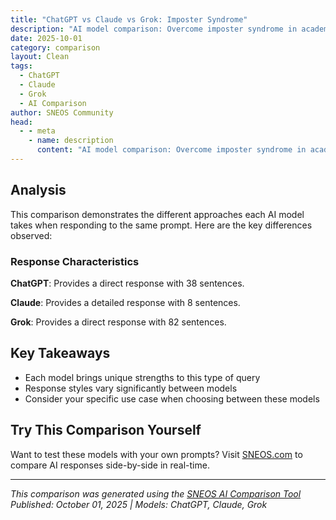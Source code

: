 ```yaml
---
title: "ChatGPT vs Claude vs Grok: Imposter Syndrome"
description: "AI model comparison: Overcome imposter syndrome in academia - recognize worth and build confidence..."
date: 2025-10-01
category: comparison
layout: Clean
tags:
  - ChatGPT
  - Claude
  - Grok
  - AI Comparison
author: SNEOS Community
head:
  - - meta
    - name: description
      content: "AI model comparison: Overcome imposter syndrome in academia - recognize worth and build confidence..."
---
```


<ChatComparison
  title="ChatGPT vs Claude vs Grok: Imposter Syndrome"
  prompt="Overcome imposter syndrome in academia - recognize worth and build confidence"
  :responses='{
    "ChatGPT": "Overcoming imposter syndrome in academia involves a combination of mindset shifts, practical strategies, and seeking support. Here are some effective steps to help you recognize your worth and build confidence:\n\n### 1. Understand What Imposter Syndrome Is\n- Recognize that imposter syndrome is a common experience among academics, including highly successful ones.\n- It involves feelings of self-doubt and the fear of being exposed as a \u0022fraud,\u0022 despite evidence of competence.\n\n### 2. Acknowledge Your Achievements\n- Keep a record of your accomplishments, positive feedback, and milestones.\n- Regularly review this list to remind yourself of your skills and successes.\n- Celebrate small wins as well as big ones.\n\n### 3. Reframe Negative Thoughts\n- Challenge self-critical thoughts by asking for evidence: \u201CIs this really true?\u201D or \u201CWhat would I say to a friend in this situation?\u201D\n- Replace \u201CI don\u2019t belong here\u201D with \u201CI am learning and growing just like everyone else.\u201D\n- Accept that making mistakes and not knowing everything is part of the academic journey.\n\n### 4. Seek Mentorship and Peer Support\n- Build relationships with mentors who can provide guidance and reassurance.\n- Share your feelings with trusted colleagues; you\u2019ll often find they have similar experiences.\n- Join support or writing groups to feel connected and less isolated.\n\n### 5. Focus on Growth and Learning\n- View challenges as opportunities to develop rather than proof of inadequacy.\n- Set realistic goals that emphasize progress rather than perfection.\n- Accept that expertise comes with time and continued effort.\n\n### 6. Practice Self-Compassion\n- Treat yourself with the same kindness you would offer a friend.\n- Acknowledge the difficulty of academic work and give yourself credit for your dedication.\n- Avoid harsh self-judgment when things don\u2019t go perfectly.\n\n### 7. Develop Confidence Through Preparation\n- Prepare thoroughly for presentations, publications, and other academic tasks.\n- Confidence often follows competence\u2014build skills step-by-step.\n- Remember that everyone starts somewhere and expertise grows over time.\n\n### 8. Limit Comparisons\n- Avoid comparing your behind-the-scenes process to others\u2019 polished outputs.\n- Remember that people usually share their successes, not their struggles.\n\n### 9. Seek Professional Help if Needed\n- If imposter syndrome is severely impacting your well-being or performance, consider counseling or therapy.\n- Many institutions offer mental health resources specifically for graduate students and faculty.\n\n---\n\n### Summary\nImposter syndrome is common but can be managed by recognizing your true accomplishments, reframing unhelpful thoughts, seeking support, and focusing on growth. By practicing self-compassion and building skills incrementally, you can develop confidence in your academic abilities.\n\nIf you\u2019d like, I can also suggest some books, articles, or exercises on this topic!",
    "Claude": "# Overcoming Imposter Syndrome in Academia\n\nImposter syndrome is incredibly common in academic settings, where constant evaluation and comparison can make even accomplished scholars feel inadequate. Here\u0027s how to recognize your worth and build lasting confidence:\n\n## Understanding Imposter Syndrome in Academia\n\n**Common academic triggers:**\n- Peer review process\n- Conference presentations\n- Job market competition\n- Comparing yourself to established scholars\n- Feeling behind in your field\n- Publishing rejections\n\n## Strategies to Build Confidence\n\n### 1. **Document Your Achievements**\n- Keep a \u0022success journal\u0022 of accomplishments, big and small\n- Save positive feedback from peers, supervisors, and students\n- Track your progress on projects and goals\n- Celebrate completed milestones, not just final outcomes\n\n### 2. **Reframe Your Perspective**\n- **Instead of:** \u0022I don\u0027t know enough\u0022\n- **Try:** \u0022I\u0027m here to learn and contribute what I can\u0022\n- **Instead of:** \u0022Everyone else is smarter\u0022\n- **Try:** \u0022We all have different strengths and expertise\u0022\n\n### 3. **Normalize the Learning Process**\n- Remember that confusion and not-knowing are part of research\n- View mistakes as data, not failures\n- Recognize that even experts started as beginners\n- Embrace being a \u0022perpetual student\u0022\n\n## Practical Confidence-Building Techniques\n\n### **Academic Environment:**\n- Prepare thoroughly but accept you won\u0027t know everything\n- Ask questions without apologizing\n- Share ideas even when they\u0027re not fully formed\n- Seek mentorship and offer to mentor others\n\n### **Research and Writing:**\n- Start writing before you feel \u0022ready\u0022\n- Share drafts with trusted colleagues\n- Join writing groups or accountability partnerships\n- Remember that first drafts are meant to be imperfect\n\n### **Networking and Presentations:**\n- Practice your elevator pitch\n- Focus on connecting rather than impressing\n- Prepare a few thoughtful questions for conferences\n- Remember that others want you to succeed\n\n## Building Long-Term Resilience\n\n**Develop a support network:**\n- Find academic mentors and peers\n- Join professional organizations\n- Participate in academic communities online\n- Consider therapy or counseling if needed\n\n**Maintain perspective:**\n- Define success on your own terms\n- Remember why you chose academia\n- Balance academic identity with other life roles\n- Practice self-compassion\n\n## When to Seek Additional Help\n\nConsider professional support if imposter syndrome:\n- Significantly impacts your work quality\n- Causes persistent anxiety or depression\n- Prevents you from pursuing opportunities\n- Affects relationships or other life areas\n\nRemember: Your ideas, perspective, and contributions matter. The academic community selected you because you belong there. Trust in your abilities while staying open to growth.\n\nWould you like me to elaborate on any of these strategies or discuss specific academic situations you\u0027re facing?",
    "Grok": "Imposter syndrome, the persistent feeling of being a fraud despite evident success, is incredibly common in academia, where high standards, competition, and constant evaluation can exacerbate self-doubt. Overcoming it involves a combination of recognizing your worth, reframing your mindset, and building confidence through actionable steps. Below are strategies to help you navigate imposter syndrome in an academic setting:\n\n---\n\n### 1. Recognize and Name the Feeling\n- **Understand Imposter Syndrome**: Acknowledge that these feelings are a well-documented psychological phenomenon, not a reflection of your actual abilities. Research shows that up to 70% of people experience imposter syndrome at some point, especially in high-achieving fields like academia.\n- **Label the Thoughts**: When self-doubt creeps in, label it as \u201Cimposter syndrome\u201D rather than accepting it as truth. For example, think, \u201CI\u2019m feeling like a fraud right now, but that doesn\u2019t mean I am one.\u201D\n- **Talk About It**: Share your feelings with trusted colleagues, mentors, or friends. You\u2019ll often find that even the most accomplished academics have felt the same way, which can normalize your experience.\n\n---\n\n### 2. Celebrate and Internalize Your Achievements\n- **Document Your Successes**: Keep a record of your accomplishments\u2014published papers, positive feedback from students or peers, awards, or successful presentations. Refer to this list when self-doubt arises.\n- **Own Your Role in Success**: Instead of attributing achievements to luck or external factors, recognize your hard work, skills, and dedication. For instance, if a paper gets accepted, remind yourself, \u201CI worked hard on this, and my expertise made it happen.\u201D\n- **Accept Praise**: Resist the urge to downplay compliments. Practice saying \u201CThank you\u201D and internalizing positive feedback rather than deflecting it.\n\n---\n\n### 3. Reframe Failure and Perfectionism\n- **View Mistakes as Learning**: In academia, setbacks (like rejected papers or grant applications) are inevitable and part of the process. Reframe them as opportunities to grow rather than evidence of inadequacy.\n- **Challenge Perfectionism**: Recognize that striving for perfection is unrealistic and often counterproductive. Aim for \u201Cgood enough\u201D in certain tasks and prioritize progress over flawlessness.\n- **Compare Fairly (or Don\u2019t Compare at All)**: Avoid measuring yourself against others\u2019 curated highlights (e.g., their CVs or social media). Focus on your own journey and growth. If comparison is unavoidable, compare yourself to your past self to see how far you\u2019ve come.\n\n---\n\n### 4. Build Confidence Through Action\n- **Set Realistic Goals**: Break down large academic tasks (e.g., writing a dissertation or preparing a lecture) into smaller, manageable steps. Completing these builds a sense of competence and momentum.\n- **Develop Skills**: If you feel unprepared in certain areas (like teaching or public speaking), seek training or mentorship. Confidence often comes from competence, and academia offers many resources like workshops or peer feedback.\n- **Mentor or Help Others**: Sharing your knowledge with students or junior colleagues can reinforce your expertise and remind you of your value in the academic community.\n- **Practice Self-Compassion**: Treat yourself with the same kindness and understanding you\u2019d offer a struggling student or friend. Acknowledge that everyone has off days and that you\u2019re doing your best.\n\n---\n\n### 5. Seek Support and Build a Network\n- **Find Mentors and Role Models**: Connect with professors or peers who can provide guidance and perspective. Seeing others\u2019 struggles and successes can humanize the academic experience and show that no one has it all figured out.\n- **Join Communities**: Engage in academic or professional groups where you can discuss challenges and share experiences. These spaces often reveal how common imposter syndrome is, reducing isolation.\n- **Consider Therapy**: If imposter syndrome significantly impacts your mental health, a therapist (especially one familiar with academic pressures) can help you work through underlying beliefs and develop coping strategies.\n\n---\n\n### 6. Shift Your Mindset About Expertise\n- **Accept You Don\u2019t Need to Know Everything**: Even experts in academia are lifelong learners. Not knowing something doesn\u2019t make you a fraud\u2014it makes you human. Embrace curiosity and the opportunity to grow.\n- **Focus on Contribution, Not Comparison**: Shift your focus from proving yourself to contributing to your field. Ask, \u201CHow can I add value through my research, teaching, or service?\u201D This mindset reduces pressure and builds purpose.\n- **Recognize the Dunning-Kruger Effect**: Often, the more competent you are, the more you underestimate your abilities because you\u2019re aware of how much there is to learn. This self-awareness is a sign of expertise, not inadequacy.\n\n---\n\n### 7. Practice Affirmations and Visualization\n- **Use Positive Self-Talk**: Replace negative thoughts with affirmations like, \u201CI earned my place here through hard work,\u201D or \u201CI am capable of contributing meaningful work.\u201D\n- **Visualize Success**: Before a lecture, presentation, or meeting, imagine yourself performing confidently. This mental rehearsal can reduce anxiety and build self-assurance.\n- **Reflect on Past Successes**: When facing a new challenge, remind yourself of times you\u2019ve succeeded in similar situations. This can reinforce your belief in your abilities.\n\n---\n\n### 8. Limit External Validation\n- **Reduce Reliance on Approval**: While feedback is crucial in academia, don\u2019t let it define your worth. Focus on internal measures of success, like personal growth or alignment with your values.\n- **Set Boundaries with Criticism**: Not all feedback is constructive or accurate. Learn to filter out unhelpful criticism and focus on actionable insights from trusted sources.\n\n---\n\n### 9. Take Care of Your Well-Being\n- **Prioritize Balance**: Academic culture often glorifies overwork, but exhaustion fuels self-doubt. Set boundaries for work hours, and make time for hobbies, exercise, and rest.\n- **Address Stress and Anxiety**: Practices like mindfulness, meditation, or journaling can help manage the stress that amplifies imposter feelings.\n- **Celebrate Small Wins**: Acknowledge daily or weekly achievements, even minor ones (e.g., finishing a draft or helping a student). This builds a positive feedback loop of confidence.\n\n---\n\n### 10. Reframe Your Purpose in Academia\n- **Focus on Your \u2018Why\u2019**: Remind yourself why you entered academia\u2014whether it\u2019s a passion for research, teaching, or making an impact. Connecting to your purpose can overshadow self-doubt.\n- **Embrace Growth Over Fixed Identity**: Instead of seeing yourself as \u201Cnot a real academic,\u201D adopt a growth mindset. View yourself as someone who is continually evolving through experience and effort.\n- **Acknowledge Your Unique Perspective**: Your background, ideas, and approach add value to academia. You don\u2019t need to fit a mold to belong\u2014diversity of thought strengthens the field.\n\n---\n\n### Final Thoughts\nOvercoming imposter syndrome is not a one-time fix but a continuous process of reframing how you perceive yourself and your work. Remember that your presence in academia\u2014whether as a student, researcher, or professor\u2014is not an accident. You\u2019ve earned your place through effort and merit, even if it doesn\u2019t always feel that way. By taking small, consistent steps to recognize your worth and build confidence, you can diminish the power of imposter syndrome and thrive in your academic journey. If feelings persist or worsen, don\u2019t hesitate to seek professional support\u2014your mental health is just as important as your academic success."
  }'
  published-date="11:02"
/>

## Analysis

This comparison demonstrates the different approaches each AI model takes when responding to the same prompt. Here are the key differences observed:

### Response Characteristics

**ChatGPT**: Provides a direct response with 38 sentences. 

**Claude**: Provides a detailed response with 8 sentences. 

**Grok**: Provides a direct response with 82 sentences. 

## Key Takeaways

- Each model brings unique strengths to this type of query
- Response styles vary significantly between models
- Consider your specific use case when choosing between these models

## Try This Comparison Yourself

Want to test these models with your own prompts? Visit [SNEOS.com](https://sneos.com) to compare AI responses side-by-side in real-time.

---

*This comparison was generated using the [SNEOS AI Comparison Tool](https://sneos.com)*
*Published: October 01, 2025 | Models: ChatGPT, Claude, Grok*
